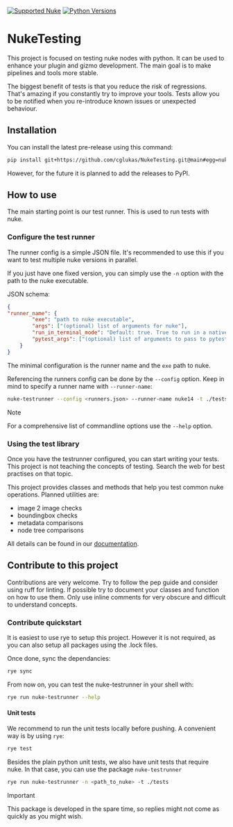 [![Supported Nuke](https://img.shields.io/badge/supported_nuke-13+-yellow)](https://www.foundry.com/products/nuke-family/nuke)
[![Python Versions](https://img.shields.io/badge/python-3.7+-blue.svg)](https://www.python.org/downloads/)
# NukeTesting
This project is focused on testing nuke nodes with python.
It can be used to enhance your plugin and gizmo development.
The main goal is to make pipelines and tools more stable.

The biggest benefit of tests is that you reduce the risk of regressions.
That's amazing if you constantly try to improve your tools. 
Tests allow you to be notified when you re-introduce known issues or unexpected behaviour.


## Installation
You can install the latest pre-release using this command:
```bash
pip install git+https://github.com/cglukas/NukeTesting.git@main#egg=nuketesting
```

However, for the future it is planned to add the releases to PyPI.

## How to use
The main starting point is our test runner.
This is used to run tests with nuke.

### Configure the test runner
The runner config is a simple JSON file.
It's recommended to use this if you want to test multiple nuke versions in parallel. 

If you just have one fixed version, you can simply use the `-n` option with the path to the nuke executable. 

JSON schema: 
```json
{
"runner_name": {
        "exe": "path to nuke executable",
        "args": ["(optional) list of arguments for nuke"],
        "run_in_terminal_mode": "Default: true. True to run in a native Nuke instance, false to run native python",
        "pytest_args": ["(optional) list of arguments to pass to pytest"]
    }
}
```

The minimal configuration is the runner name and the `exe` path to nuke.

Referencing the runners config can be done by the `--config` option.
Keep in mind to specify a runner name with `--runner-name`:

```bash
nuke-testrunner --config <runners.json> --runner-name nuke14 -t ./tests
```

> [!NOTE]
> For a comprehensive list of commandline options use the `--help` option.

### Using the test library 

Once you have the testrunner configured, you can start writing your tests.
This project is not teaching the concepts of testing.
Search the web for best practises on that topic.

This project provides classes and methods that help you test common nuke operations.
Planned utilities are:
- image 2 image checks
- boundingbox checks
- metadata comparisons
- node tree comparisons

All details can be found in our [documentation](https://cglukas.github.io/NukeTesting/).

## Contribute to this project
Contributions are very welcome.
Try to follow the pep guide and consider using ruff for linting.
If possible try to document your classes and function on how to use them. 
Only use inline comments for very obscure and difficult to understand concepts.

### Contribute quickstart
It is easiest to use rye to setup this project. However it is not required, as you can also setup all packages using the .lock files.

Once done, sync the dependancies:
```bash
rye sync
```

From now on, you can test the nuke-testrunner in your shell with:

```bash
rye run nuke-testrunner --help
```

#### Unit tests

We recommend to run the unit tests locally before pushing.
A convenient way is by using `rye`:

```bash
rye test
```

Besides the plain python unit tests, we also have unit tests that require nuke.
In that case, you can use the package `nuke-testrunner`

```bash
rye run nuke-testrunner -n <path_to_nuke> -t ./tests
```

> [!IMPORTANT]
> This package is developed in the spare time, so replies might not come as quickly as you might wish.
